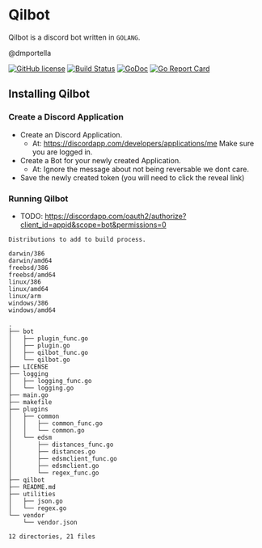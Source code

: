 # Qilbot

Qilbot is a discord bot written in `GOLANG`.

@dmportella

[![GitHub license](https://img.shields.io/badge/license-Apache%202-blue.svg)](https://raw.githubusercontent.com/dmportella/qilbot/master/LICENSE) [![Build Status](https://travis-ci.org/dmportella/qilbot.svg?branch=master)](https://travis-ci.org/dmportella/qilbot) [![GoDoc](https://godoc.org/github.com/dmportella/qilbot?status.svg)](https://godoc.org/github.com/dmportella/qilbot) [![Go Report Card](https://goreportcard.com/badge/github.com/dmportella/qilbot)](https://goreportcard.com/report/github.com/dmportella/qilbot)

## Installing Qilbot

### Create a Discord Application

* Create an Discord Application.
  * At: https://discordapp.com/developers/applications/me
    Make sure you are logged in.
* Create a Bot for your newly created Application.
  * At: Ignore the message about not being reversable we dont care.
* Save the newly created token (you will need to click the reveal link)

### Running Qilbot

* TODO: https://discordapp.com/oauth2/authorize?client_id=appid&scope=bot&permissions=0
```
Distributions to add to build process.

darwin/386
darwin/amd64
freebsd/386
freebsd/amd64
linux/386
linux/amd64
linux/arm
windows/386
windows/amd64

.
├── bot
│   ├── plugin_func.go
│   ├── plugin.go
│   ├── qilbot_func.go
│   └── qilbot.go
├── LICENSE
├── logging
│   ├── logging_func.go
│   └── logging.go
├── main.go
├── makefile
├── plugins
│   ├── common
│   │   ├── common_func.go
│   │   └── common.go
│   └── edsm
│       ├── distances_func.go
│       ├── distances.go
│       ├── edsmclient_func.go
│       ├── edsmclient.go
│       └── regex_func.go
├── qilbot
├── README.md
├── utilities
│   ├── json.go
│   └── regex.go
└── vendor
    └── vendor.json

12 directories, 21 files
```
